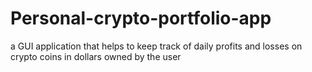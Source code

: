 # Personal-crypto-portfolio-app
a GUI application that helps to keep track of daily profits and losses on crypto coins in dollars owned by the user
